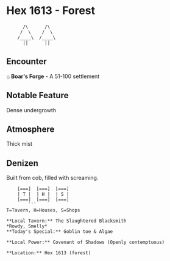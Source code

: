 # Hex 1613 - Forest
```
      /\      /\
     /  \    /  \
    /____\  /____\
      ||      ||
```

## Encounter

⌂ **Boar's Forge** - A 51-100 settlement

## Notable Feature

Dense undergrowth

## Atmosphere

Thick mist

## Denizen

Built from cob, filled with screaming.

```
    [===]  [===]  [===]
    | T |  | H |  | S |
    [===]  [===]  [===]
        ```
T=Tavern, H=Houses, S=Shops

**Local Tavern:** The Slaughtered Blacksmith
*Rowdy, Smelly*
**Today's Special:** Goblin toe & Algae

**Local Power:** Covenant of Shadows (Openly contemptuous)

**Location:** Hex 1613 (forest)
